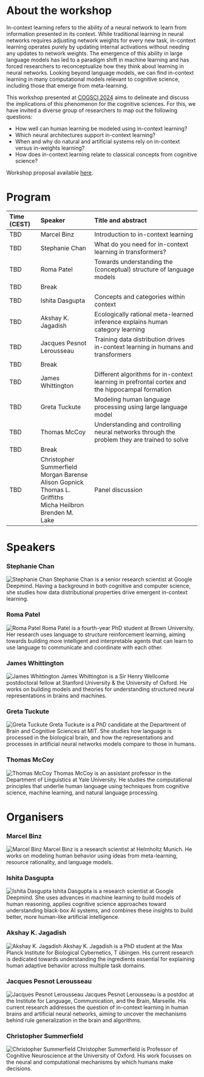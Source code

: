# About the workshop

In-context learning refers to the ability of a neural network to learn from information presented in its context. While traditional learning in neural networks requires adjusting network weights for every new task, in-context learning operates purely by updating internal activations without needing any updates to network weights. The emergence of this ability in large language models has led to a paradigm shift in machine learning and has forced researchers to reconceptualize how they think about learning in neural networks. Looking beyond language models, we can find in-context learning in many computational models relevant to cognitive science, including those that emerge from meta-learning. 

This workshop presented at [COGSCI 2024](https://cognitivesciencesociety.org/cogsci-2024/ "COGSCI 2024 Website") aims to delineate and discuss the implications of this phenomenon for the cognitive sciences. For this, we have invited a diverse group of researchers to map out the following questions:
- How well can human learning be modeled using in-context learning? 
- Which neural architectures support in-context learning?
- When and why do natural and artificial systems rely on in-context versus in-weights learning?
- How does in-context learning relate to classical concepts from cognitive science?

Workshop proposal available [here](assets/pdf/In_context_learning_in_natural_and_artificial_intelligence.pdf).

# Program

| **Time (CEST)** | **Speaker** | **Title and abstract** |
|:-----|:-----|:-----|
| TBD | Marcel Binz | Introduction to in-context learning |
| TBD | Stephanie Chan | What do you need for in-context learning in transformers? |
| TBD | Roma Patel | Towards understanding the (conceptual) structure of language models |
| TBD | Break ||
| TBD | Ishita Dasgupta | Concepts and categories within context |
| TBD | Akshay K. Jagadish | Ecologically rational meta-learned inference explains human category learning |
| TBD | Jacques Pesnot Lerousseau | Training data distribution drives in-context learning in humans and transformers |
| TBD | Break ||
| TBD | James Whittington | Different algorithms for in-context learning in prefrontal cortex and the hippocampal formation |
| TBD | Greta Tuckute | Modeling human language processing using large language model |
| TBD | Thomas McCoy | Understanding and controlling neural networks through the problem they are trained to solve |
| TBD | Break ||
| TBD | Christopher Summerfield <br> Morgan Barense <br> Alison Gopnick <br> Thomas L. Griffiths <br> Micha Heilbron <br> Brenden M. Lake | Panel discussion |


# Speakers

### Stephanie Chan
![Stephanie Chan](/assets/images/stephanie_chan.jpeg) Stephanie Chan is a senior research scientist at Google Deepmind. Having a background in both cognitive and computer science, she studies how data distributional properties drive emergent in-context learning. 

### Roma Patel
![Roma Patel](/assets/images/roma_patel.jpg)
Roma Patel is a fourth-year PhD student at Brown University. Her research uses language to structure reinforcement learning, aiming towards building more intelligent and interpretable agents that can learn to use language to communicate and coordinate with each other. 

### James Whittington
![James Whittington](/assets/images/james_whittington.jpg)
James Whittington is a Sir Henry Wellcome postdoctoral fellow at Stanford University & the University of Oxford. He works on building models and theories for understanding structured neural representations in brains and machines.

### Greta Tuckute
![Greta Tuckute](/assets/images/greta_tuckute.jpeg)
Greta Tuckute is a PhD candidate at the Department of Brain and Cognitive Sciences at MIT. She studies how language is processed in the biological brain, and how the representations and processes in artificial neural networks models compare to those in humans. 

### Thomas McCoy
![Thomas McCoy](/assets/images/tom_mccoy.jpg)
Thomas McCoy is an assistant professor in the Department of Linguistics at Yale University. He studies the computational principles that underlie human language using techniques from cognitive science, machine learning, and natural language processing.


# Organisers

### Marcel Binz
![Marcel Binz](/assets/images/marcel_binz.jpg)
Marcel Binz is a research scientist at Helmholtz Munich. He works on modeling human behavior using ideas from meta-learning, resource rationality, and language models. 

### Ishita Dasgupta
![Ishita Dasgupta](/assets/images/ishita_dasgupta.jpeg)
Ishita Dasgupta is a research scientist at Google Deepmind. She uses advances in machine learning to build models of human reasoning, applies cognitive science approaches toward understanding black-box AI systems, and combines these insights to build better, more human-like artificial intelligence.

### Akshay K. Jagadish
![Akshay K. Jagadish](/assets/images/akshay_jagadish.jpeg)
Akshay K. Jagadish is a PhD student at the Max Planck Institute for Biological Cybernetics, T ̈ubingen. His current research is dedicated towards understanding the ingredients essential for explaining human adaptive behavior across multiple task domains.

### Jacques Pesnot Lerousseau
![Jacques Pesnot Lerousseau](/assets/images/jacques_pesnot_lerousseau.jpeg)
Jacques Pesnot Lerousseau is a postdoc at the Institute for Language, Communication, and the Brain, Marseille. His current research addresses the question of in-context learning in human brains and artificial neural networks, aiming to uncover the mechanisms behind rule generalization in the brain and algorithms. 

### Christopher Summerfield
![Christopher Summerfield](/assets/images/christopher_summerfield.webp)
Christopher Summerfield is Professor of Cognitive Neuroscience at the University of Oxford. His work focusses on the neural and computational mechanisms by which humans make decisions.

 

